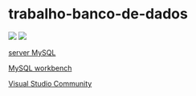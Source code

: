 # trabalho-banco-de-dados
![](https://img.shields.io/badge/c%23-%2366217B?style=for-the-badge&logo=csharp&logoColor=white)
![](https://img.shields.io/badge/MySQL-%231e4c68?style=for-the-badge&logo=MySQL&logoColor=%23e3752c)

[server MySQL](https://dev.mysql.com/downloads/file/?id=518220)

[MySQL workbench](https://dev.mysql.com/downloads/file/?id=517975)

[Visual Studio Community](https://visualstudio.microsoft.com/pt-br/vs/community/)
